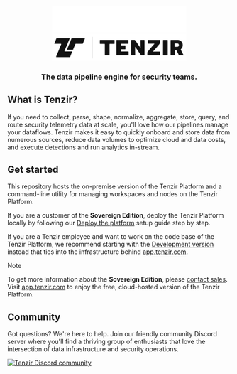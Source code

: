 <a target="_blank" href="https://docs.tenzir.com">
<p align="center">
<img src="./assets/tenzir-white.svg#gh-dark-mode-only" width="60%" alt="Tenzir">
<img src="./assets/tenzir-black.svg#gh-light-mode-only" width="60%" alt="Tenzir">
</p>
</a>

<h3 align="center">
The data pipeline engine for security teams.
</h3>
</p>

## What is Tenzir?

If you need to collect, parse, shape, normalize, aggregate, store, query, and
route security telemetry data at scale, you'll love how our pipelines manage
your dataflows. Tenzir makes it easy to quickly onboard and store data from
numerous sources, reduce data volumes to optimize cloud and data costs, and
execute detections and run analytics in-stream.

## Get started

This repository hosts the on-premise version of the Tenzir Platform and a
command-line utility for managing workspaces and nodes on the Tenzir Platform.

If you are a customer of the **Sovereign Edition**, deploy the Tenzir Platform
locally by following our [Deploy the platform][guide] setup guide step by step.

If you are a Tenzir employee and want to work on the code base of the Tenzir
Platform, we recommend starting with the [Development version][dev-version]
instead that ties into the infrastructure behind [app.tenzir.com][app].

> [!NOTE]
> To get more information about the **Sovereign Edition**, please [contact
> sales](mailto://sales@tenzir.com). Visit [app.tenzir.com][app] to enjoy the
> free, cloud-hosted version of the Tenzir Platform.

[app]: https://app.tenzir.com
[guide]: https://docs.tenzir.com/setup-guides/deploy-the-platform
[dev-version]: https://github.com/tenzir/event-horizon/tree/main/platform/compose

## Community

Got questions? We're here to help. Join our friendly community Discord server
where you'll find a thriving group of enthusiasts that love the intersection of
data infrastructure and security operations.

<a href="https://discord.gg/xqbDgVTCxZ" alt="Tenzir Discord community">
<picture>
  <source media="(prefers-color-scheme: dark)" srcset="https://invidget.switchblade.xyz/xqbDgVTCxZ">
  <img alt="Tenzir Discord community" src="https://invidget.switchblade.xyz/xqbDgVTCxZ?theme=light">
</picture>
</a>
